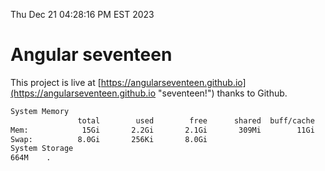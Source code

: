 Thu Dec 21 04:28:16 PM EST 2023

# Angular seventeen


This project is live at [https://angularseventeen.github.io](https://angularseventeen.github.io "seventeen!") thanks to Github.

```bash
System Memory
               total        used        free      shared  buff/cache   available
Mem:            15Gi       2.2Gi       2.1Gi       309Mi        11Gi        13Gi
Swap:          8.0Gi       256Ki       8.0Gi
System Storage
664M	.
